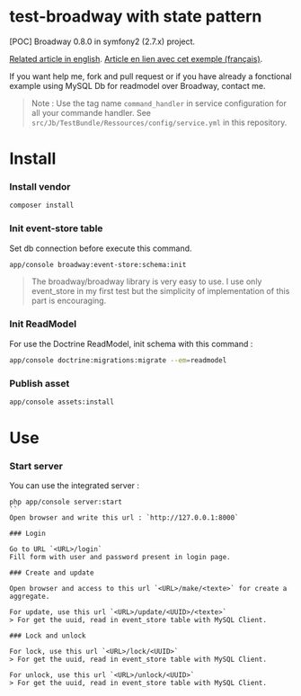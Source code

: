 test-broadway with state pattern
================================

[POC] Broadway 0.8.0 in symfony2 (2.7.x) project.

[Related article in english](http://nahan.fr/broadway-design-pattern-state/).
[Article en lien avec cet exemple (français)](http://nahan.fr/ddd-avec-broadway-et-le-design-pattern-state/).

If you want help me, fork and pull request or if you have already a fonctional example using MySQL Db for readmodel over Broadway, contact me.

> Note : Use the tag name `command_handler` in service configuration for all your commande handler. See `src/Jb/TestBundle/Ressources/config/service.yml` in this repository.


Install
=======

### Install vendor

```bash
composer install
```

### Init event-store table

Set db connection before execute this command.

```bash
app/console broadway:event-store:schema:init
```

> The broadway/broadway library is very easy to use. I use only event_store in my first test but the simplicity of implementation of this part is encouraging.

### Init ReadModel

For use the Doctrine ReadModel, init schema with this command :

```bash
app/console doctrine:migrations:migrate --em=readmodel
```

### Publish asset

```bash
app/console assets:install
```

Use
===

### Start server

You can use the integrated server :

```shell
php app/console server:start
``
Open browser and write this url : `http://127.0.0.1:8000`

### Login

Go to URL `<URL>/login`
Fill form with user and password present in login page.

### Create and update

Open browser and access to this url `<URL>/make/<texte>` for create a aggregate.

For update, use this url `<URL>/update/<UUID>/<texte>`
> For get the uuid, read in event_store table with MySQL Client.

### Lock and unlock

For lock, use this url `<URL>/lock/<UUID>`
> For get the uuid, read in event_store table with MySQL Client.

For unlock, use this url `<URL>/unlock/<UUID>`
> For get the uuid, read in event_store table with MySQL Client.




